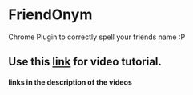 # FriendOnym
Chrome Plugin to correctly spell your friends name :P
## Use this [link](https://www.youtube.com/watch?v=oyfB0XzqBXE&feature=youtu.be) for video tutorial.
####  links in the description of the videos 
